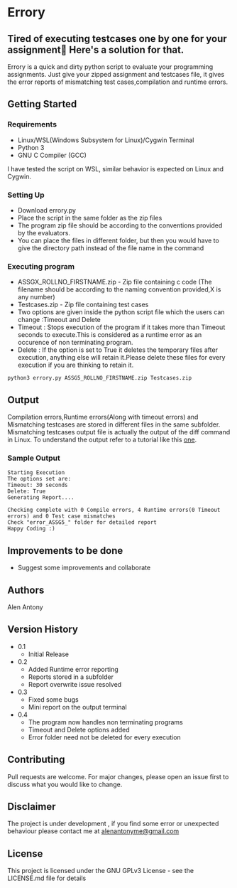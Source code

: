 # Errory
## Tired of executing testcases one by one for your assignment🤨 Here's a solution for that.
Errory is a quick and dirty python script to evaluate your  programming assignments. Just give your  zipped assignment and testcases file, it gives the error reports of mismatching test cases,compilation and runtime  errors.




## Getting Started

### Requirements

* Linux/WSL(Windows Subsystem for Linux)/Cygwin Terminal
* Python 3
* GNU C Compiler (GCC)

I have tested the script on WSL, similar behavior is expected on Linux and Cygwin.
### Setting Up

* Download errory.py
* Place the script in the same folder as the zip files
* The program zip file should be according to the conventions provided by the evaluators.
* You can place the files in different folder, but then you would have to give the directory path instead of the file name in the command

### Executing program

* ASSGX_ROLLNO_FIRSTNAME.zip - Zip file containing c code (The filename should be according to the naming convention provided,X is any number)
* Testcases.zip - Zip file containing test cases
* Two options are given inside the python script file which the users can change :Timeout and Delete
* Timeout : Stops execution of the program if it takes more than Timeout seconds to execute.This is considered as a runtime error as an occurence of non terminating program.
* Delete : If the option is set to True  it deletes the temporary files after execution, anything else will retain it.Please delete these files for every execution if you are thinking to retain it.

```
python3 errory.py ASSG5_ROLLNO_FIRSTNAME.zip Testcases.zip
```

## Output

Compilation errors,Runtime errors(Along with timeout errors) and Mismatching testcases are stored in different files in the same subfolder. Mismatching testcases output file is actually the output of the diff command in Linux. To understand the output refer to a tutorial like this [one](https://www.geeksforgeeks.org/diff-command-linux-examples/).

### Sample Output
```
Starting Execution 
The options set are: 
Timeout: 30 seconds  
Delete: True
Generating Report....

Checking complete with 0 Compile errors, 4 Runtime errors(0 Timeout errors) and 0 Test case mismatches
Check "error_ASSG5_" folder for detailed report
Happy Coding :)
```



## Improvements to be done
* Suggest some improvements and collaborate


## Authors


 Alen Antony  


## Version History


* 0.1
    * Initial Release
* 0.2
    * Added Runtime error reporting
    * Reports stored in a subfolder
    * Report overwrite issue resolved
* 0.3
    * Fixed some bugs
    * Mini report on the output terminal
* 0.4
    * The program now handles non terminating programs
    * Timeout and Delete options added
    * Error folder need not be deleted for every execution
## Contributing
Pull requests are welcome. For major changes, please open an issue first to discuss what you would like to change.

## Disclaimer
The project is under development , if you find some error or unexpected behaviour please contact me at alenantonyme@gmail.com


## License

This project is licensed under the GNU GPLv3 License - see the LICENSE.md file for details

